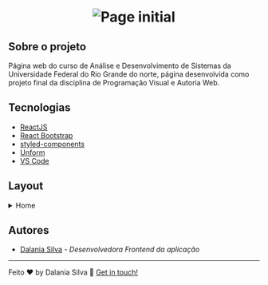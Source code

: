 <h1 align="center">
    <img alt="Page initial" src="https://res.cloudinary.com/dwufco8zm/image/upload/v1625623295/tads1_ngwhzi.png" />
    <br>
    
</h1>

## Sobre o projeto

Página web do curso de Análise e Desenvolvimento de Sistemas da Universidade Federal do Rio Grande do norte, página desenvolvida como projeto final da disciplina
de Programação Visual e Autoria Web.


## Tecnologias


* [ReactJS](https://reactjs.org/)
* [React Bootstrap](https://react-bootstrap.github.io/) 
* [styled-components](https://maven.apache.org/) 
* [Unform](https://maven.apache.org/) 
* [VS Code](https://code.visualstudio.com/) 

## Layout
<details>
  <summary>Home</summary>
  <p align="center" style="display: flex; align-items: flex-start; justify-content: center; margin:5px">
      <img style="margin:5px" alt="Login" src="https://res.cloudinary.com/dwufco8zm/image/upload/v1625623295/tads1_ngwhzi.png" width="800px">
    </p>
</details>


##  Autores
* [Dalania Silva](https://github.com/linkParaPerfil) - *Desenvolvedora Frontend da aplicação*  


---

Feito ♥ by Dalania Silva :wave: [Get in touch!](https://www.linkedin.com/in/dalania-silva-851107175/)
